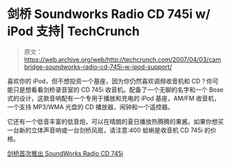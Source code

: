 # 剑桥 Soundworks Radio CD 745i w/ iPod 支持| TechCrunch

> 原文：<https://web.archive.org/web/http://techcrunch.com/2007/04/03/cambridge-soundworks-radio-cd-745i-w-ipod-support/>

喜欢你的 iPod，但不想投资一个基座，因为你仍然喜欢调频收音机和 CD？你可能只是想看看剑桥录音室的 CD 745i 收音机。配备了一个无聊的名字和一个 Bose 式的设计，这款音响配有一个专用于播放和充电的 iPod 基座，AM/FM 收音机，一个支持 MP3/WMA 光盘的 CD 播放器，闹钟和一个遥控器。

它还有一个低音丰富的低音炮，可以在晴朗的夏日播放热腾腾的果酱。如果你想买一台新的立体声音响或一台剑桥风扇，请注意:400 蛤蜊是收音机 CD 745i 的价格。

[剑桥首次推出 SoundWorks Radio CD 745i](https://web.archive.org/web/20141021063807/http://ilounge.com/index.php/news/comments/cambridge-debuts-soundworks-radio-cd-745i/)